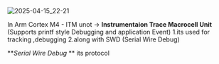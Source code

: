 ![2025-04-15_22-21](https://github.com/user-attachments/assets/5cadd26e-b886-4cff-a1e4-8c0120d7d250)

In Arm Cortex M4  - ITM unot -> **Instrumentaion Trace Macrocell Unit**    (Supports printf style Debugging and application Event)
1.its used for tracking ,debugging
2.along with SWD (Serial Wire Debug)


**_Serial Wire Debug_ ** its protocol





